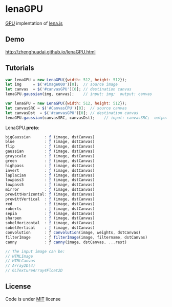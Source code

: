 # lenaGPU

[GPU](https://github.com/gpujs/gpu.js) implentation of [lena.js](https://codeclimate.com/github/davidsonfellipe/lena.js)

## Demo

http://zhenghuadai.github.io/lenaGPU.html

## Tutorials
```javascript
var lenaGPU = new LenaGPU({width: 512, height: 512});
let img     = $('#image000')[0];  // source image
let canvas  = $('#canvasGPU')[0]; // destination canvas
lenaGPU.gaussian(img, canvas);    // input: img;  output: canvas
```
```javascript
var lenaGPU = new LenaGPU({width: 512, height: 512});
let canvasSRC = $('#CanvasCPU')[0];  // source canvas 
let canvasDst  = $('#canvasGPU')[0]; // destination canvas
lenaGPU.gaussian(canvasSRC, canvasDst);    // input: canvasSRC;  output: canvasDst 
```
LenaGPU.__proto__:
```javascript
bigGaussian      : ƒ (image, dstCanvas)
blue             : ƒ (image, dstCanvas)
flip             : ƒ (image, dstCanvas)
gaussian         : ƒ (image, dstCanvas)
grayscale        : ƒ (image, dstCanvas)
green            : ƒ (image, dstCanvas)
highpass         : ƒ (image, dstCanvas)
invert           : ƒ (image, dstCanvas)
laplacian        : ƒ (image, dstCanvas)
lowpass3         : ƒ (image, dstCanvas)
lowpass5         : ƒ (image, dstCanvas)
mirror           : ƒ (image, dstCanvas)
prewittHorizontal: ƒ (image, dstCanvas)
prewittVertical  : ƒ (image, dstCanvas)
red              : ƒ (image, dstCanvas)
roberts          : ƒ (image, dstCanvas)
sepia            : ƒ (image, dstCanvas)
sharpen          : ƒ (image, dstCanvas)
sobelHorizontal  : ƒ (image, dstCanvas)
sobelVertical    : ƒ (image, dstCanvas)
convolution      : ƒ convolution(image, weights, dstCanvas)
filterImage      : ƒ filterImage(image, filtername, dstCanvas)
canny            : ƒ canny(image, dstCanvas, ...rest)

// The input image can be:
// HTMLImage
// HTMLCanvas
// Array2D(4)
// GLTextureArray4Float2D
```

## License

Code is under [MIT](http://davidsonfellipe.mit-license.org) license

